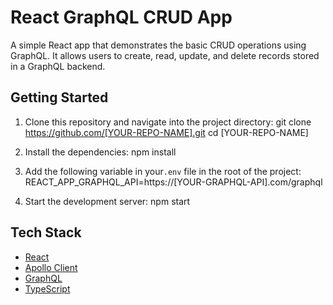 # React GraphQL CRUD App

A simple React app that demonstrates the basic CRUD operations using GraphQL. It allows users to create, read, update, and delete records stored in a GraphQL backend.

## Getting Started
1. Clone this repository and navigate into the project directory:
    git clone https://github.com/[YOUR-REPO-NAME].git
    cd [YOUR-REPO-NAME]

2. Install the dependencies:
    npm install

3. Add the following variable in your`.env` file in the root of the project:
    REACT_APP_GRAPHQL_API=https://[YOUR-GRAPHQL-API].com/graphql

4. Start the development server:
    npm start

## Tech Stack
- [React](https://reactjs.org/)
- [Apollo Client](https://www.apollographql.com/docs/react/)
- [GraphQL](https://graphql.org/)
- [TypeScript](https://www.typescriptlang.org/)